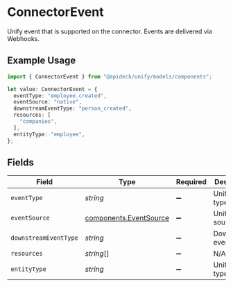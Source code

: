 # ConnectorEvent

Unify event that is supported on the connector. Events are delivered via Webhooks.

## Example Usage

```typescript
import { ConnectorEvent } from "@apideck/unify/models/components";

let value: ConnectorEvent = {
  eventType: "employee.created",
  eventSource: "native",
  downstreamEventType: "person_created",
  resources: [
    "companies",
  ],
  entityType: "employee",
};
```

## Fields

| Field                                                            | Type                                                             | Required                                                         | Description                                                      | Example                                                          |
| ---------------------------------------------------------------- | ---------------------------------------------------------------- | ---------------------------------------------------------------- | ---------------------------------------------------------------- | ---------------------------------------------------------------- |
| `eventType`                                                      | *string*                                                         | :heavy_minus_sign:                                               | Unify event type                                                 | employee.created                                                 |
| `eventSource`                                                    | [components.EventSource](../../models/components/eventsource.md) | :heavy_minus_sign:                                               | Unify event source                                               | native                                                           |
| `downstreamEventType`                                            | *string*                                                         | :heavy_minus_sign:                                               | Downstream event type                                            | person_created                                                   |
| `resources`                                                      | *string*[]                                                       | :heavy_minus_sign:                                               | N/A                                                              |                                                                  |
| `entityType`                                                     | *string*                                                         | :heavy_minus_sign:                                               | Unify entity type                                                | employee                                                         |